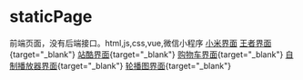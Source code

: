 # staticPage
前端页面，没有后端接口。html,js,css,vue,微信小程序
[小米界面](https://484869326.github.io/staticPage/小米/{target="_blank"})
[王者界面](https://484869326.github.io/staticPage/王者/){target="_blank"}
[站酷界面](https://484869326.github.io/staticPage/站酷/){target="_blank"}
[购物车界面](https://484869326.github.io/staticPage/shoppingCart/shopping.html){target="_blank"}
[自制播放器界面](https://484869326.github.io/staticPage/video/video.html){target="_blank"}
[轮播图界面](https://484869326.github.io/staticPage/swiper){target="_blank"}

